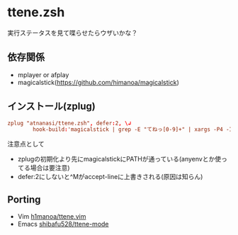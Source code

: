 # ttene.zsh

実行ステータスを見て喋らせたらウザいかな？

## 依存関係

- mplayer or afplay
- magicalstick(https://github.com/himanoa/magicalstick)

## インストール(zplug)

```dein.toml
zplug "atnanasi/ttene.zsh", defer:2, \↲
        hook-build:'magicalstick | grep -E "てねっ[0-9]+" | xargs -P4 -In1 wget n1 -P voices/'
```

注意点として

- zplugの初期化より先にmagicalstickにPATHが通っている(anyenvとか使ってる場合は要注意)
- defer:2にしないと^Mがaccept-lineに上書きされる(原因は知らん)

## Porting

- Vim [h1manoa/ttene.vim](https://github.com/himanoa/ttene.nvim)
- Emacs [shibafu528/ttene-mode](https://github.com/shibafu528/ttene-mode)
